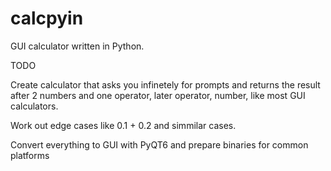 # calcpyin

GUI calculator written in Python.

TODO

Create calculator that asks you infinetely for prompts and returns the result after 2 numbers and one operator, later operator, number, like most GUI calculators.

Work out edge cases like 0.1 + 0.2 and simmilar cases.

Convert everything to GUI with PyQT6 and prepare binaries for common platforms
